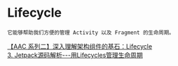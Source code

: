 # Lifecycle

    它能够帮助我们方便的管理 Activity 以及 Fragment 的生命周期。


[【AAC 系列二】深入理解架构组件的基石：Lifecycle](https://juejin.im/post/5cd81634e51d453af7192b87)</br>
[3. Jetpack源码解析---用Lifecycles管理生命周期](https://juejin.im/post/5d15bbb86fb9a07f03574e56)</br>
